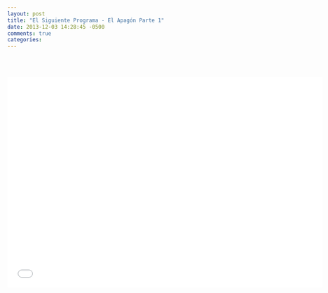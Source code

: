 ```yaml
---
layout: post
title: "El Siguiente Programa - El Apagón Parte 1"
date: 2013-12-03 14:28:45 -0500
comments: true
categories: 
---
```

<div align="center">

<br></br>
<iframe width="720" height="480" src="//www.youtube.com/embed/r1xUHI57pgo" frameborder="0" allowfullscreen></iframe>
</div>